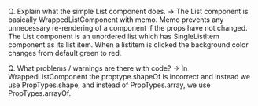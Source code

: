Q. Explain what the simple List component does.
-> The List component is basically WrappedListComponent with memo. Memo prevents any unnecessary re-rendering of a component if the props have not changed.
   The List component is an unordered list which has SingleListItem component as its list item. When a listitem is clicked the background color changes from
   default green to red.
   
Q. What problems / warnings are there with code?
-> In WrappedListComponent the proptype.shapeOf is incorrect and instead we use PropTypes.shape, and instead of PropTypes.array, we use PropTypes.arrayOf.
